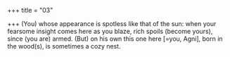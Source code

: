 +++
title = "03"

+++
(You) whose appearance is spotless like that of the sun: when your  fearsome insight comes here as you blaze,
rich spoils (become yours), since (you are) armed. (But) on his own this  one here [=you, Agni], born in the wood(s), is sometimes a cozy nest. 